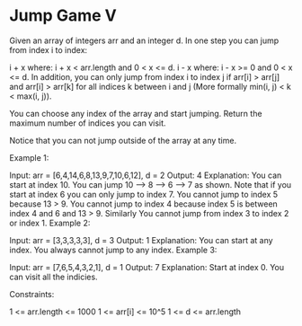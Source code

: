 # Jump Game V

Given an array of integers arr and an integer d. In one step you can jump from index i to index:

i + x where: i + x < arr.length and  0 < x <= d.
i - x where: i - x >= 0 and  0 < x <= d.
In addition, you can only jump from index i to index j if arr[i] > arr[j] and arr[i] > arr[k] for all indices k between i and j (More formally min(i, j) < k < max(i, j)).

You can choose any index of the array and start jumping. Return the maximum number of indices you can visit.

Notice that you can not jump outside of the array at any time.

 

Example 1:


Input: arr = [6,4,14,6,8,13,9,7,10,6,12], d = 2
Output: 4
Explanation: You can start at index 10. You can jump 10 --> 8 --> 6 --> 7 as shown.
Note that if you start at index 6 you can only jump to index 7. You cannot jump to index 5 because 13 > 9. You cannot jump to index 4 because index 5 is between index 4 and 6 and 13 > 9.
Similarly You cannot jump from index 3 to index 2 or index 1.
Example 2:

Input: arr = [3,3,3,3,3], d = 3
Output: 1
Explanation: You can start at any index. You always cannot jump to any index.
Example 3:

Input: arr = [7,6,5,4,3,2,1], d = 1
Output: 7
Explanation: Start at index 0. You can visit all the indicies. 
 

Constraints:

1 <= arr.length <= 1000
1 <= arr[i] <= 10^5
1 <= d <= arr.length
